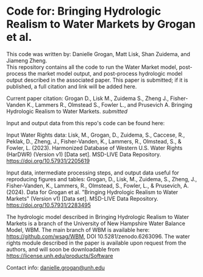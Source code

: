 # Code for: Bringing Hydrologic Realism to Water Markets by Grogan et al.

This code was written by: Danielle Grogan, Matt Lisk, Shan Zuidema, and Jiameng Zheng.  
This repository contains all the code to run the Water Market model, post-process the market model output, and post-process hydrologic model output described in the associated paper. This paper is submitted; if it is published, a full citation and link will be added here.

Current paper citation:
Grogan D., Lisk M., Zuidema S., Zheng J., Fisher-Vanden K., Lammers R., Olmstead S., Fowler L., and Prusevich A. Bringing Hydrologic Realism to Water Markets. _submitted_

Input and output data from this repo's code can be found here:

Input Water Rights data: Lisk, M., Grogan, D., Zuidema, S., Caccese, R., Peklak, D., Zheng, J., Fisher-Vanden, K., Lammers, R., Olmstead, S., & Fowler, L. (2023). Harmonized Database of Western U.S. Water Rights (HarDWR) (Version v1) [Data set]. MSD-LIVE Data Repository. https://doi.org/10.57931/2205619

Input data, intermediate processing steps, and output data useful for reproducing figures and tables: Grogan, D., Lisk, M., Zuidema, S., Zheng, J., Fisher-Vanden, K., Lammers, R., Olmstead, S., Fowler, L., & Prusevich, A. (2024). Data for Grogan et al. "Bringing Hydrologic Realism to Water Markets" (Version v1) [Data set]. MSD-LIVE Data Repository. https://doi.org/10.57931/2283495

The hydrologic model described in Bringing Hydrologic Realism to Water Markets is a branch of the University of New Hampshire Water Balance Model, WBM. The main branch of WBM is available here: https://github.com/wsag/WBM, DOI 10.5281/zenodo.6263096. The water rights module described in the paper is available upon request from the authors, and will soon be downloadable from https://license.unh.edu/products/Software 

Contact info: danielle.grogan@unh.edu
